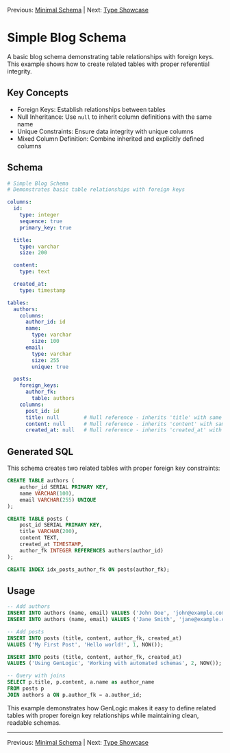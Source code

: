 Previous: [Minimal Schema](../basic/minimal-schema.md) | Next: [Type Showcase](../basic/type-showcase.md)

# Simple Blog Schema

A basic blog schema demonstrating table relationships with foreign keys. This example shows how to create related tables with proper referential integrity.

## Key Concepts

- Foreign Keys: Establish relationships between tables
- Null Inheritance: Use `null` to inherit column definitions with the same name
- Unique Constraints: Ensure data integrity with unique columns
- Mixed Column Definition: Combine inherited and explicitly defined columns

## Schema

```yaml
# Simple Blog Schema
# Demonstrates basic table relationships with foreign keys

columns:
  id:
    type: integer
    sequence: true
    primary_key: true

  title:
    type: varchar
    size: 200

  content:
    type: text

  created_at:
    type: timestamp

tables:
  authors:
    columns:
      author_id: id
      name:
        type: varchar
        size: 100
      email:
        type: varchar
        size: 255
        unique: true

  posts:
    foreign_keys:
      author_fk:
        table: authors
    columns:
      post_id: id
      title: null        # Null reference - inherits 'title' with same name
      content: null      # Null reference - inherits 'content' with same name
      created_at: null   # Null reference - inherits 'created_at' with same name
```

## Generated SQL

This schema creates two related tables with proper foreign key constraints:

```sql
CREATE TABLE authors (
    author_id SERIAL PRIMARY KEY,
    name VARCHAR(100),
    email VARCHAR(255) UNIQUE
);

CREATE TABLE posts (
    post_id SERIAL PRIMARY KEY,
    title VARCHAR(200),
    content TEXT,
    created_at TIMESTAMP,
    author_fk INTEGER REFERENCES authors(author_id)
);

CREATE INDEX idx_posts_author_fk ON posts(author_fk);
```

## Usage

```sql
-- Add authors
INSERT INTO authors (name, email) VALUES ('John Doe', 'john@example.com');
INSERT INTO authors (name, email) VALUES ('Jane Smith', 'jane@example.com');

-- Add posts
INSERT INTO posts (title, content, author_fk, created_at)
VALUES ('My First Post', 'Hello world!', 1, NOW());

INSERT INTO posts (title, content, author_fk, created_at)
VALUES ('Using GenLogic', 'Working with automated schemas', 2, NOW());

-- Query with joins
SELECT p.title, p.content, a.name as author_name
FROM posts p
JOIN authors a ON p.author_fk = a.author_id;
```

This example demonstrates how GenLogic makes it easy to define related tables with proper foreign key relationships while maintaining clean, readable schemas.

---

Previous: [Minimal Schema](../basic/minimal-schema.md) | Next: [Type Showcase](../basic/type-showcase.md)
